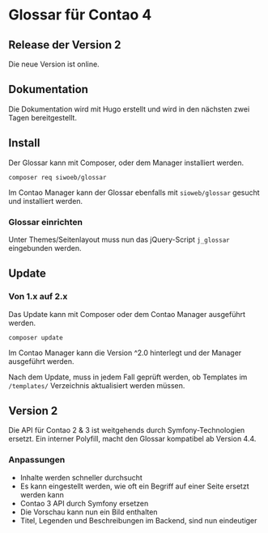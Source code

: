 # Glossar für Contao 4

## Release der Version 2

Die neue Version ist online.

## Dokumentation

Die Dokumentation wird mit Hugo erstellt und wird in den nächsten zwei Tagen bereitgestellt.

## Install

Der Glossar kann mit Composer, oder dem Manager installiert werden.

```
composer req siwoeb/glossar
```

Im Contao Manager kann der Glossar ebenfalls mit `sioweb/glossar` gesucht und installiert werden.

### Glossar einrichten

Unter Themes/Seitenlayout muss nun das jQuery-Script `j_glossar` eingebunden werden.

## Update

### Von 1.x auf 2.x

Das Update kann mit Composer oder dem Contao Manager ausgeführt werden.

```
composer update
```

Im Contao Manager kann die Version ^2.0 hinterlegt und der Manager ausgeführt werden.

Nach dem Update, muss in jedem Fall geprüft werden, ob Templates im `/templates/` Verzeichnis aktualisiert werden müssen.

## Version 2

Die API für Contao 2 & 3 ist weitgehends durch Symfony-Technologien ersetzt. Ein interner Polyfill, macht den Glossar kompatibel ab Version 4.4.

### Anpassungen

- Inhalte werden schneller durchsucht
- Es kann eingestellt werden, wie oft ein Begriff auf einer Seite ersetzt werden kann
- Contao 3 API durch Symfony ersetzen
- Die Vorschau kann nun ein Bild enthalten
- Titel, Legenden und Beschreibungen im Backend, sind nun eindeutiger
